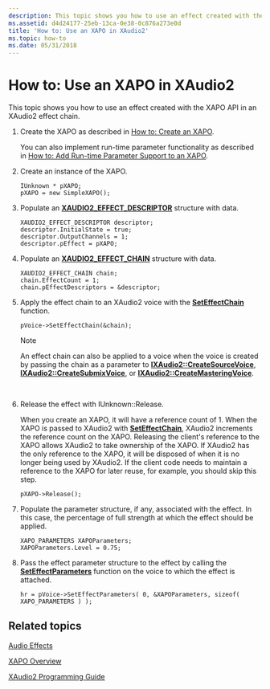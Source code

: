 ```yaml
---
description: This topic shows you how to use an effect created with the XAPO API in an XAudio2 effect chain.
ms.assetid: d4d24177-25eb-13ca-0e38-0c876a273e0d
title: 'How to: Use an XAPO in XAudio2'
ms.topic: how-to
ms.date: 05/31/2018
---
```


# How to: Use an XAPO in XAudio2

This topic shows you how to use an effect created with the XAPO API in an XAudio2 effect chain.

1.  Create the XAPO as described in [How to: Create an XAPO](how-to--create-an-xapo.md).

    You can also implement run-time parameter functionality as described in [How to: Add Run-time Parameter Support to an XAPO](how-to--add-run-time-parameter-support-to-an-xapo.md).

2.  Create an instance of the XAPO.

    ```
    IUnknown * pXAPO;
    pXAPO = new SimpleXAPO();
    ```

    

3.  Populate an [**XAUDIO2\_EFFECT\_DESCRIPTOR**](/windows/desktop/api/xaudio2/ns-xaudio2-xaudio2_effect_descriptor) structure with data.

    ```
    XAUDIO2_EFFECT_DESCRIPTOR descriptor;
    descriptor.InitialState = true;
    descriptor.OutputChannels = 1;
    descriptor.pEffect = pXAPO;
    ```

    

4.  Populate an [**XAUDIO2\_EFFECT\_CHAIN**](/windows/desktop/api/xaudio2/ns-xaudio2-xaudio2_effect_chain) structure with data.

    ```
    XAUDIO2_EFFECT_CHAIN chain;
    chain.EffectCount = 1;
    chain.pEffectDescriptors = &descriptor;
    ```

    

5.  Apply the effect chain to an XAudio2 voice with the [**SetEffectChain**](/windows/win32/api/xaudio2/nf-xaudio2-ixaudio2voice-seteffectchain) function.

    ```
    pVoice->SetEffectChain(&chain);
    ```

    

    > [!Note]  
    > An effect chain can also be applied to a voice when the voice is created by passing the chain as a parameter to [**IXAudio2::CreateSourceVoice**](/windows/win32/api/xaudio2/nf-xaudio2-ixaudio2-createsourcevoice), [**IXAudio2::CreateSubmixVoice**](/windows/win32/api/xaudio2/nf-xaudio2-ixaudio2-createsubmixvoice), or [**IXAudio2::CreateMasteringVoice**](/windows/win32/api/xaudio2/nf-xaudio2-ixaudio2-createmasteringvoice).

     

6.  Release the effect with IUnknown::Release.

    When you create an XAPO, it will have a reference count of 1. When the XAPO is passed to XAudio2 with [**SetEffectChain**](/windows/win32/api/xaudio2/nf-xaudio2-ixaudio2voice-seteffectchain), XAudio2 increments the reference count on the XAPO. Releasing the client's reference to the XAPO allows XAudio2 to take ownership of the XAPO. If XAudio2 has the only reference to the XAPO, it will be disposed of when it is no longer being used by XAudio2. If the client code needs to maintain a reference to the XAPO for later reuse, for example, you should skip this step.

    ```
    pXAPO->Release();
    ```

    

7.  Populate the parameter structure, if any, associated with the effect. In this case, the percentage of full strength at which the effect should be applied.

    ```
    XAPO_PARAMETERS XAPOParameters;
    XAPOParameters.Level = 0.75;
    ```

    

8.  Pass the effect parameter structure to the effect by calling the [**SetEffectParameters**](/windows/win32/api/xaudio2/nf-xaudio2-ixaudio2voice-seteffectparameters) function on the voice to which the effect is attached.

    ```
    hr = pVoice->SetEffectParameters( 0, &XAPOParameters, sizeof( XAPO_PARAMETERS ) );
    ```

    

## Related topics

<dl> <dt>

[Audio Effects](audio-effects.md)
</dt> <dt>

[XAPO Overview](xapo-overview.md)
</dt> <dt>

[XAudio2 Programming Guide](programming-guide.md)
</dt> </dl>

 

 
